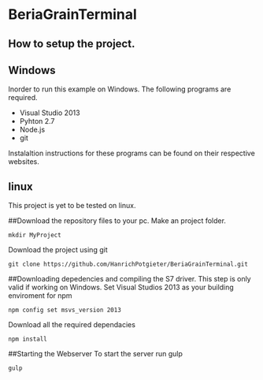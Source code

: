 # BeriaGrainTerminal
## How to setup the project.
## Windows
Inorder to run this example on Windows. The following programs are required.

- Visual Studio 2013
- Pyhton 2.7
- Node.js
- git


Instalaltion instructions for these programs can be found on their respective websites.
## linux
This project is yet to be tested on linux.

##Download the repository files to your pc.
Make an project folder.
```
mkdir MyProject
```
Download the project using git
```
git clone https://github.com/HanrichPotgieter/BeriaGrainTerminal.git
```
##Downloading depedencies and compiling the S7 driver.
This step is only valid if working on Windows. Set Visual Studios 2013 as your building enviroment for npm
```
npm config set msvs_version 2013
```
Download all the required dependacies
```
npm install
```
##Starting the Webserver
To start the server run gulp
```
gulp
```


